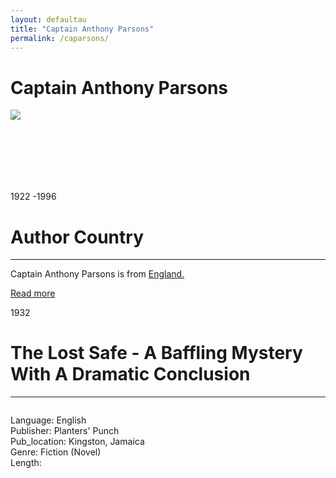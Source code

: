 ```yaml
---
layout: defaultau
title: "Captain Anthony Parsons"
permalink: /caparsons/
---
```

<!-- partial:index.partial.html -->
<div class="content">
    <h1>Captain Anthony Parsons</h1>
    <div class="quote">
        <div><img src="https://digitallibrary.un.org/record/490026/files/Parsons-Sir%2520Anthony.jpg" class="logo"></div>
    </div>
    <div class="timeline">
        <div style="padding-bottom:100px;"></div>
        <div class="block">
            <div class="date right"><p class="right">1922 -1996</p></div>
            <div class="dot"></div>
            <div class="left first">
              <div class="author_country">
                <h1>Author Country</h1><hr>
          <div class="aclocation">  <p>Captain Anthony Parsons is from <a href="{{ site.baseurl }}/11">England.</a></p></div>
              <div class="acreadmore">  <a href="https://en.wikipedia.org/wiki/Anthony_Parsons">Read more</a> </div>
            </div>
            </div>
        </div>
        <div class="block">
            <div class="date left"><p class="left">1932</p></div>
            <div class="dot"></div>
            <div class="right hide">
                <h1>The Lost Safe - A Baffling Mystery With A Dramatic Conclusion</h1><hr>
                <p><img src=""></p>
                <p>
                Language: English<br/>
                Publisher: Planters' Punch<br/>
                Pub_location: Kingston, Jamaica<br/>
                Genre: Fiction (Novel)<br/>
                Length: <br/>                   </p>
            </div>
        </div>
  <!-- partial -->
<script src='https://cdnjs.cloudflare.com/ajax/libs/jquery/3.1.1/jquery.min.js'></script><script  src="{{ site.baseurl }}/assets/js/authorscript.js"></script>